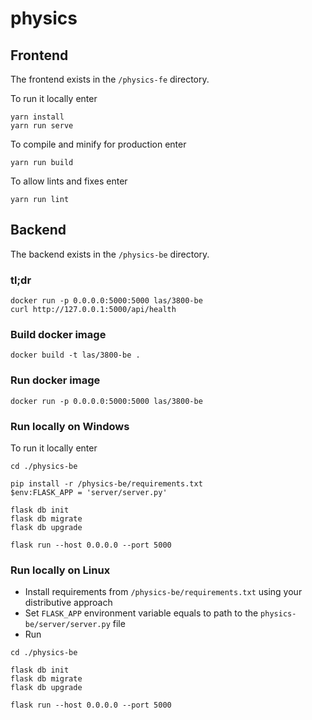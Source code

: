 # physics

## Frontend

The frontend exists in the `/physics-fe` directory.

To run it locally enter
```
yarn install
yarn run serve
```

To compile and minify for production enter
```
yarn run build
```

To allow lints and fixes enter
```
yarn run lint
```

## Backend

The backend exists in the `/physics-be` directory.

### tl;dr

```
docker run -p 0.0.0.0:5000:5000 las/3800-be
curl http://127.0.0.1:5000/api/health
```

### Build docker image

```
docker build -t las/3800-be .
```

### Run docker image
```
docker run -p 0.0.0.0:5000:5000 las/3800-be
```

### Run locally on Windows

To run it locally enter
```
cd ./physics-be

pip install -r /physics-be/requirements.txt
$env:FLASK_APP = 'server/server.py'

flask db init
flask db migrate
flask db upgrade

flask run --host 0.0.0.0 --port 5000
```

### Run locally on Linux

- Install requirements from `/physics-be/requirements.txt` using your distributive approach
- Set `FLASK_APP` environment variable equals to path to the `physics-be/server/server.py` file
- Run
```
cd ./physics-be

flask db init
flask db migrate
flask db upgrade

flask run --host 0.0.0.0 --port 5000
```
